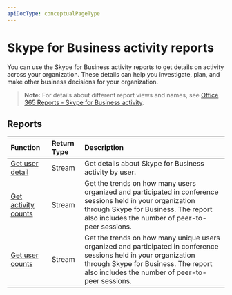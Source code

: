 ```yaml
---
apiDocType: conceptualPageType
---
```

# Skype for Business activity reports

You can use the Skype for Business activity reports to get details on activity across your organization. These details can help you investigate, plan, and make other business decisions for your organization.

> **Note:** For details about different report views and names, see [Office 365 Reports - Skype for Business activity](https://support.office.com/client/Skype-for-Business-Online-activity-8cbe2eb2-1194-4fd7-b1ee-9f9287c82424).

## Reports

| Function                                 | Return Type | Description                              |
| :--------------------------------------- | :---------- | :--------------------------------------- |
| [Get user detail](../api/reportroot_getskypeforbusinessactivityuserdetail.md) | Stream      | Get details about Skype for Business activity by user. |
| [Get activity counts](../api/reportroot_getskypeforbusinessactivitycounts.md) | Stream      | Get the trends on how many users organized and participated in conference sessions held in your organization through Skype for Business. The report also includes the number of peer-to-peer sessions. |
| [Get user counts](../api/reportroot_getskypeforbusinessactivityusercounts.md) | Stream      | Get the trends on how many unique users organized and participated in conference sessions held in your organization through Skype for Business. The report also includes the number of peer-to-peer sessions. |
